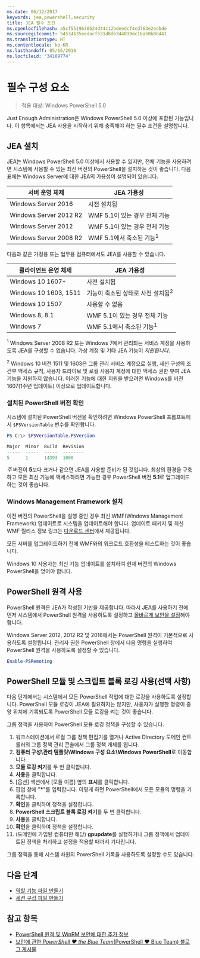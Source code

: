 ```yaml
---
ms.date: 06/12/2017
keywords: jea,powershell,security
title: JEA 필수 조건
ms.openlocfilehash: a5cf5519b30b24d44c12bdeedcf4cd763e2edbde
ms.sourcegitcommit: 54534635eedacf531d8d6344019dc16a50b8b441
ms.translationtype: HT
ms.contentlocale: ko-KR
ms.lasthandoff: 05/16/2018
ms.locfileid: "34189774"
---
```

# <a name="prerequisites"></a>필수 구성 요소

> 적용 대상: Windows PowerShell 5.0

Just Enough Administration은 Windows PowerShell 5.0 이상에 포함된 기능입니다.
이 항목에서는 JEA 사용을 시작하기 위해 충족해야 하는 필수 조건을 설명합니다.

## <a name="install-jea"></a>JEA 설치

JEA는 Windows PowerShell 5.0 이상에서 사용할 수 있지만, 전체 기능을 사용하려면 시스템에 사용할 수 있는 최신 버전의 PowerShell을 설치하는 것이 좋습니다.
다음 표에는 Windows Server에 대한 JEA의 가용성이 설명되어 있습니다.

서버 운영 체제   | JEA 가용성
--------------------------|--------------------------------
Windows Server 2016       | 사전 설치됨
Windows Server 2012 R2    | WMF 5.1이 있는 경우 전체 기능
Windows Server 2012       | WMF 5.1이 있는 경우 전체 기능
Windows Server 2008 R2    | WMF 5.1에서 축소된 기능<sup>1</sup>

다음과 같은 가정용 또는 업무용 컴퓨터에서도 JEA를 사용할 수 있습니다.

클라이언트 운영 체제   | JEA 가용성
--------------------------|-----------------------------------------------------
Windows 10 1607+          | 사전 설치됨
Windows 10 1603, 1511     | 기능이 축소된 상태로 사전 설치됨<sup>2</sup>
Windows 10 1507           | 사용할 수 없음
Windows 8, 8.1            | WMF 5.1이 있는 경우 전체 기능
Windows 7                 | WMF 5.1에서 축소된 기능<sup>1</sup>

<sup>1</sup> Windows Server 2008 R2 또는 Windows 7에서 관리되는 서비스 계정을 사용하도록 JEA를 구성할 수 없습니다.
가상 계정 및 기타 JEA 기능이 *지원됩니다*.

<sup>2</sup> Windows 10 버전 1511 및 1603은 그룹 관리 서비스 계정으로 실행, 세션 구성의 조건부 액세스 규칙, 사용자 드라이브 및 로컬 사용자 계정에 대한 액세스 권한 부여 JEA 기능을 지원하지 않습니다.
이러한 기능에 대한 지원을 받으려면 Windows를 버전 1607(1주년 업데이트) 이상으로 업데이트합니다.

### <a name="check-which-version-of-powershell-is-installed"></a>설치된 PowerShell 버전 확인

시스템에 설치된 PowerShell 버전을 확인하려면 Windows PowerShell 프롬프트에서 `$PSVersionTable` 변수를 확인합니다.

```powershell
PS C:\> $PSVersionTable.PSVersion

Major  Minor  Build  Revision
-----  -----  -----  --------
5      1      14393  1000
```

*주* 버전이 **5**보다 크거나 같으면 JEA를 사용할 준비가 된 것입니다.
최상의 환경을 구축하고 모든 최신 기능에 액세스하려면 가능한 경우 PowerShell 버전 **5.1**로 업그레이드하는 것이 좋습니다.

### <a name="install-windows-management-framework"></a>Windows Management Framework 설치

이전 버전의 PowerShell을 실행 중인 경우 최신 WMF(Windows Management Framework) 업데이트로 시스템을 업데이트해야 합니다.
업데이트 패키지 및 최신 WMF 릴리스 정보 링크는 [다운로드 센터](https://aka.ms/WMF5)에서 제공됩니다.

모든 서버를 업그레이드하기 전에 WMF와의 워크로드 호환성을 테스트하는 것이 좋습니다.

Windows 10 사용자는 최신 기능 업데이트를 설치하여 현재 버전의 Windows PowerShell을 얻어야 합니다.

## <a name="enable-powershell-remoting"></a>PowerShell 원격 사용

PowerShell 원격은 JEA가 작성된 기반을 제공합니다.
따라서 JEA를 사용하기 전에 먼저 시스템에서 PowerShell 원격을 사용하도록 설정하고 [올바르게 보안을 설정](https://msdn.microsoft.com/powershell/scripting/setup/winrmsecurity)해야 합니다.

Windows Server 2012, 2012 R2 및 2016에서는 PowerShell 원격이 기본적으로 사용하도록 설정됩니다.
관리자 권한 PowerShell 창에서 다음 명령을 실행하여 PowerShell 원격을 사용하도록 설정할 수 있습니다.

```powershell
Enable-PSRemoting
```

## <a name="enable-powershell-module-and-script-block-logging-optional"></a>PowerShell 모듈 및 스크립트 블록 로깅 사용(선택 사항)

다음 단계에서는 시스템에서 모든 PowerShell 작업에 대한 로깅을 사용하도록 설정합니다.
PowerShell 모듈 로깅이 JEA에 필요하지는 않지만, 사용자가 실행한 명령이 중앙 위치에 기록되도록 PowerShell 모듈 로깅을 켜는 것이 좋습니다.

그룹 정책을 사용하여 PowerShell 모듈 로깅 정책을 구성할 수 있습니다.

1. 워크스테이션에서 로컬 그룹 정책 편집기를 열거나 Active Directory 도메인 컨트롤러의 그룹 정책 관리 콘솔에서 그룹 정책 개체를 엽니다.
2. **컴퓨터 구성\\관리 템플릿\\Windows 구성 요소\\Windows PowerShell**로 이동합니다.
3. **모듈 로깅 켜기**를 두 번 클릭합니다.
4. **사용**을 클릭합니다.
5. [옵션] 섹션에서 [모듈 이름] 옆의 **표시**를 클릭합니다.
6. 팝업 창에 "**\***"를 입력합니다. 이렇게 하면 PowerShell에서 모든 모듈의 명령을 기록합니다.
7. **확인**을 클릭하여 정책을 설정합니다.
8. **PowerShell 스크립트 블록 로깅 켜기**를 두 번 클릭합니다.
9. **사용**을 클릭합니다.
10. **확인**을 클릭하여 정책을 설정합니다.
11. (도메인에 가입된 컴퓨터만 해당) **gpupdate**를 실행하거나 그룹 정책에서 업데이트된 정책을 처리하고 설정을 적용할 때까지 기다립니다.

그룹 정책을 통해 시스템 차원의 PowerShell 기록을 사용하도록 설정할 수도 있습니다.

## <a name="next-steps"></a>다음 단계

- [역할 기능 파일 만들기](role-capabilities.md)
- [세션 구성 파일 만들기](session-configurations.md)

## <a name="see-also"></a>참고 항목

- [PowerShell 원격 및 WinRM 보안에 대한 추가 정보](https://msdn.microsoft.com/powershell/scripting/setup/winrmsecurity)
- [보안에 관한 *PowerShell ♥ the Blue Team*(PowerShell ♥ Blue Team) 블로그 게시물](https://blogs.msdn.microsoft.com/powershell/2015/06/09/powershell-the-blue-team/)